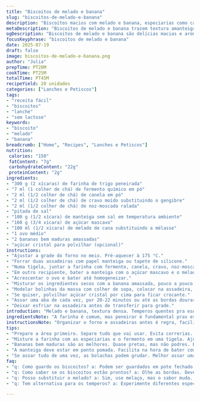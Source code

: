 ```yaml
---
title: "Biscoitos de melado e banana"
slug: "biscoitos-de-melado-e-banana"
description: "Biscoitos macios com melado e banana, especiarias como canela e noz-moscada, sem lactose e sem nozes. Massa feita com farinha levemente fermentada, açúcar mascavo e manteiga. O melado dá sabor intenso, a banana proporciona umidade. Rendimento de 20 unidades, fácil de preparar, ideal para lanches ou café. Textura amanteigada e doce, com toque picante das especiarias. Tempo total de 50 minutos, assados em forno médio. Sem ingredientes muito comuns, versões com melaço de cana substituem o melado."
metaDescription: "Biscoitos de melado e banana trazem textura amanteigada e sabor intenso, fáceis de fazer e ideais para lanche."
ogDescription: "Biscoitos de melado e banana são delícias macias e aromáticas, perfeitas para o lanche da tarde."
focusKeyphrase: "biscoitos de melado e banana"
date: 2025-07-19
draft: false
image: biscoitos-de-melado-e-banana.png
author: "Julia"
prepTime: PT20M
cookTime: PT25M
totalTime: PT45M
recipeYield: 20 unidades
categories: ["Lanches e Petiscos"]
tags:
- "receita fácil"
- "biscoitos"
- "lanche"
- "sem lactose"
keywords:
- "biscoito"
- "melado"
- "banana"
breadcrumb: ["Home", "Recipes", "Lanches e Petiscos"]
nutrition: 
 calories: "150"
 fatContent: "7g"
 carbohydrateContent: "22g"
 proteinContent: "2g"
ingredients:
- "300 g (2 xícaras) de farinha de trigo peneirada"
- "7 ml (1 colher de chá) de fermento químico em pó"
- "2 ml (1/2 colher de chá) de canela em pó"
- "2 ml (1/2 colher de chá) de cravo moído substituindo o gengibre"
- "2 ml (1/2 colher de chá) de noz-moscada ralada"
- "pitada de sal"
- "100 g (1/2 xícara) de manteiga sem sal em temperatura ambiente"
- "160 g (3/4 xícara) de açúcar mascavo"
- "100 ml (1/2 xícara) de melado de cana substituindo a mélasse"
- "1 ovo médio"
- "2 bananas bem maduras amassadas"
- "açúcar cristal para polvilhar (opcional)"
instructions:
- "Ajustar a grade do forno no meio. Pré-aquecer à 175 °C."
- "Forrar duas assadeiras com papel manteiga ou tapete de silicone."
- "Numa tigela, juntar a farinha com fermento, canela, cravo, noz-moscada e sal."
- "Em outro recipiente, bater a manteiga com o açúcar mascavo e o melado até virar creme leve."
- "Acrescentar o ovo e bater até homogeneizar."
- "Misturar os ingredientes secos com a banana amassada, pouco a pouco, incorporando com colher de pau."
- "Modelar bolinhas da massa com colher de sopa, colocar na assadeira, deixando espaço de 4 cm entre elas."
- "Se quiser, polvilhar açúcar cristal por cima para ficar crocante."
- "Assar uma aba de cada vez, por 20-22 minutos ou até as bordas dourarem."
- "Deixar esfriar na assadeira antes de transferir para grade."
introduction: "Melado e banana, textura densa. Temperos quentes pra esquentar, canela dá cheiro, cravo puxa sabor forte, noz-moscada faz fundo. Massa com manteiga bateu com açúcar mascavo, melado escuro, que tem gosto forte, quase defumado. Banana não é só umidade, traz doçura natural mas sem exagerar. Mistura que gruda, pede espaço na forma porque cresce um pouco. Polvilhar açúcar por cima? Só se quiser contraste crocante. Assa em forno médio, fica pronto rápido, 22 minutos exatos ou mais, dependendo do forno. Esfriar na assadeira, porque quente é macio demais. Pra lanche, café, final de tarde. Sem lactose, sem o tormento das nozes. Alternativa de especiarias com cravo altera todo aroma, ingredient alternativo que muda o jogo. Fácil de fazer, receita caseira, pouca bagunça. Resultado: biscoito amanteigado, úmido, meio pegajoso no centro. Se guardar em pote fechado, ali fica bom dias."
ingredientsNote: "A farinha é comum, mas peneirar é fundamental pras especiarias se distribuírem e pra massa não ficar pesada. Fermento bem dosado, mais que isso o biscoito cresce demais e fica ruim. Trocar o gengibre pelo cravo traz diferente perfume, mais marcante, diferente impacto. A manteiga deve estar em ponto pomada, facilita bater com açúcar mascavo, que é menos seco que o branco. Melado de cana substitui a mélasse, tem sabor parecido, escuro, intenso, mas mais brasileiro. Bananas maduras, quase pretas, são as melhores. Elas amolecem a massa, adoçam e hidratam ao mesmo tempo. Açúcar para polvilhar é opcional, mas no forno ajuda a formar crosta que contrasta com o biscoito macio por dentro. Sem lactose, sem amêndoas, mas com sabor de verdade. Pode usar tigela comum, sem misturador, só paciência pra deixar tudo bem incorporado."
instructionsNote: "Organizar o forno e assadeiras antes é regra, facilita o fluxo. Misturar os secos separadamente evita aglomerados, ajuda a equipear bem as especiarias. Bater manteiga e açúcar com melado exige atenção para não virar pastoso demais. O ovo entra depois pra segurar tudo, homogeneizar. Imergir os secos pouco a pouco evita massa pesada ou seca. Bananas entram no fim, sem bater demais para manter texturas pequenas que aparecem depois. Usar colher para formar bolinhos iguala tamanho e tempo de cozimento. Espaço entre as unidades evita fusão e parede mole. Assar uma assadeira por vez é recomendação pra calor se distribuir sem abrir o forno muito. Ficar de olho a partir dos 18 minutos garante que não passem do ponto. Esfriar na assadeira ajuda a firmar, mover quente pode quebrar ou deformar. Se sobrar, guardar em recipiente hermético para preservar a umidade por mais tempo."
tips:
- "Prepare a área primeiro. Separe tudo que vai usar. Evita correrias. É importante. Tente usar uma balança pra medir os ingredientes."
- "Misture a farinha com as especiarias e o fermento em uma tigela. Ajuda a distribuir os sabores e evitar grumos. Não esqueça da pitada de sal. É essencial na receita."
- "Bananas bem maduras são as melhores. Quase pretas, mas não podres. Elas deixam a massa mais úmida e aumentam a doçura. Massa densa, precisa de bananas certas."
- "A manteiga deve estar em ponto pomada. Facilita na hora de bater com o açúcar. Também evita que a massa fique pesada. Cuidado com o tempo de mistura."
- "Se assar tudo de uma vez, as bolachas podem grudar. Melhor assar uma assadeira por vez. Assim, o calor se distribui. Fique atento ao tempo, alguns fornos variam."
faq:
- "q: Como guardo os biscoitos? a: Podem ser guardados em pote fechado. A umidade é importante. Ficará bom por dias. Mas sem abertura todo dia."
- "q: Como saber se os biscoitos estão prontos? a: Olhe as bordas. Devem estar douradas. Faça o teste do palito se necessário. Não deixe passar do ponto pra não ficar seco."
- "q: Posso substituir o melado? a: Sim, use melaço, mas o sabor muda. Cada um tem seu aroma. E a textura da massa pode variar. Tente sim."
- "q: Tem alternativa para os temperos? a: Experimente diferentes especiarias. Cardamomo pode ser interessante. Mas o cravo e a canela são clássicos, fica bom."

---
```

